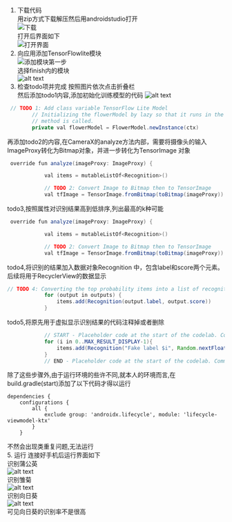 1. 下载代码  
用zip方式下载解压然后用androidstudio打开  
![下载](image.png)  
打开后界面如下  
![打开界面](image-1.png)
2. 向应用添加TensorFlowlite模块  
![添加模块第一步](image-2.png)  
选择finish内的模块  
![alt text](image-3.png)
3. 检查todo项并完成
按照图片依次点击折叠栏  
然后添加todo1内容,添加初始化训练模型的代码
![alt text](image-4.png)  
```java
 // TODO 1: Add class variable TensorFlow Lite Model
        // Initializing the flowerModel by lazy so that it runs in the same thread when the process
        // method is called.
        private val flowerModel = FlowerModel.newInstance(ctx)
```
再添加todo2的内容,在CameraX的analyze方法内部，需要将摄像头的输入ImageProxy转化为Bitmap对象，并进一步转化为TensorImage 对象
```java
 override fun analyze(imageProxy: ImageProxy) {

            val items = mutableListOf<Recognition>()

            // TODO 2: Convert Image to Bitmap then to TensorImage
            val tfImage = TensorImage.fromBitmap(toBitmap(imageProxy))
```
todo3,按照属性对识别结果高到低排序,列出最高的k种可能
```java
 override fun analyze(imageProxy: ImageProxy) {

            val items = mutableListOf<Recognition>()

            // TODO 2: Convert Image to Bitmap then to TensorImage
            val tfImage = TensorImage.fromBitmap(toBitmap(imageProxy))
```
todo4,将识别的结果加入数据对象Recognition 中，包含label和score两个元素。后续将用于RecyclerView的数据显示
```java
// TODO 4: Converting the top probability items into a list of recognitions
            for (output in outputs) {
                items.add(Recognition(output.label, output.score))
            }
```
todo5,将原先用于虚拟显示识别结果的代码注释掉或者删除
```java
            // START - Placeholder code at the start of the codelab. Comment this block of code out.
            for (i in 0..MAX_RESULT_DISPLAY-1){
                items.add(Recognition("Fake label $i", Random.nextFloat()))
            }
            // END - Placeholder code at the start of the codelab. Comment this block of code out.
```
除了这些步骤外,由于运行环境的些许不同,就本人的环境而言,在build.gradle(start)添加了以下代码才得以运行
```
dependencies {
    configurations {
        all {
            exclude group: 'androidx.lifecycle', module: 'lifecycle-viewmodel-ktx'
        }
    }
```
不然会出现类重复问题,无法运行  
5. 运行
连接好手机后运行界面如下  
识别蒲公英  
![alt text](image-5.png)  
识别雏菊  
![alt text](image-6.png)  
识别向日葵  
![alt text](image-7.png)  
可见向日葵的识别率不是很高